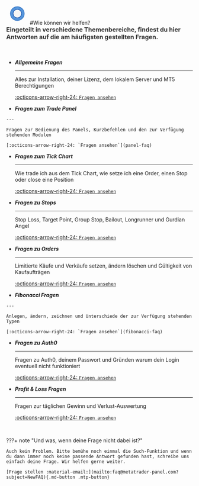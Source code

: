 
<div class="wow fadeInDown" data-wow-delay="0.1s" markdown>
<svg class="mobile_only" width="60" height="60" viewbox="0 0 40 40" xmlns="http://www.w3.org/2000/svg" >
            <circle cx="20" cy="20" fill="none" r="12" stroke="#1750AC" stroke-width="3">
               <animate attributeName="r" from="8" to="20" dur="1.5s" begin="0s" repeatCount="indefinite"/>
               <animate attributeName="opacity" from="1" to="0" dur="1.5s" begin="0s" repeatCount="indefinite"/>
            </circle>
            <circle cx="20" cy="20" fill="#3373C4" r="13"/>
            <circle cx="20" cy="20" fill="#5494DA" r="12"/>
            <circle cx="20" cy="20" fill="#1750AC" r="8"/>
            <circle cx="20" cy="20" fill="#F5F5F5" r="7"/>
            How we help to achieve better trading results
            <circle cx="20" cy="20" fill="#F5F5F5" r="7"/>
         </svg>	 
#Wie können wir helfen?
<div class="blue-line"></div>	
<h3 style="margin-top:0px;color:rgb(51,51,51)">Eingeteilt in verschiedene Themenbereiche, findest du hier Antworten auf die am häufigsten gestellten Fragen.</h3>
<div class="blue-line"></div>
</div>



<div class="grid cards wow fadeInLeft" data-wow-delay="0.1s"" style="margin-top:50px;" markdown>

-   ___Allgemeine Fragen___

    ---

    Alles zur Installation, deiner Lizenz, dem lokalem Server und MT5 Berechtigungen 
	<br>

    [:octicons-arrow-right-24: `Fragen ansehen`](common-faq)

-    ___Fragen zum Trade Panel___

    ---

    Fragen zur Bedienung des Panels, Kurzbefehlen und den zur Verfügung stehenden Modulen

    [:octicons-arrow-right-24: `Fragen ansehen`](panel-faq)



</div>
<div class="grid cards wow fadeInRight" data-wow-delay="0.1s"" markdown>


-   ___Fragen zum Tick Chart___

    ---

    Wie trade ich aus dem Tick Chart, wie setze ich eine Order, einen Stop oder close eine Position

    [:octicons-arrow-right-24: `Fragen ansehen`](tick-chart-faq)

-   ___Fragen zu Stops___

    ---

    Stop Loss, Target Point, Group Stop, Bailout, Longrunner und Gurdian Angel

    [:octicons-arrow-right-24: `Fragen ansehen`](stops-faq)
	
</div>
<div class="grid cards wow fadeInLeft" data-wow-delay="0.1s"" markdown>

-   ___Fragen zu Orders___

    ---

    Limitierte Käufe und Verkäufe  setzen, ändern löschen und Gültigkeit von Kaufaufträgen 

    [:octicons-arrow-right-24: `Fragen ansehen`](orders-faq)

-    ___Fibonacci Fragen___

    ---

    Anlegen, ändern, zeichnen und Unterschiede der zur Verfügung stehenden Typen

    [:octicons-arrow-right-24: `Fragen ansehen`](fibonacci-faq)


</div>
<div class="grid cards wow fadeInRight" data-wow-delay="0.1s"" markdown>


-   ___Fragen zu Auth0___

    ---

    Fragen zu Auth0, deinem Passwort und Gründen warum dein Login eventuell nicht funktioniert

    [:octicons-arrow-right-24: `Fragen ansehen`](auth0-faq)

-   ___Profit & Loss Fragen___

    ---

    Fragen zur täglichen Gewinn und Verlust-Auswertung

    [:octicons-arrow-right-24: `Fragen ansehen`](pl-faq)
	
</div>

<br>
<div class="wow fadeInUp" data-wow-delay="0.3s" markdown>

???+ note "Und was, wenn deine Frage nicht dabei ist?"

    Auch kein Problem. Bitte bemühe noch einmal die Such-Funktion und wenn du dann immer noch keine passende Antwort gefunden hast, schreibe uns einfach deine Frage. Wir helfen gerne weiter.
	
	[Frage stellen :material-email:](mailto:faq@metatrader-panel.com?subject=NewFAQ){.md-button .mtp-button}
</div>
<br><br>	<br><br>	
